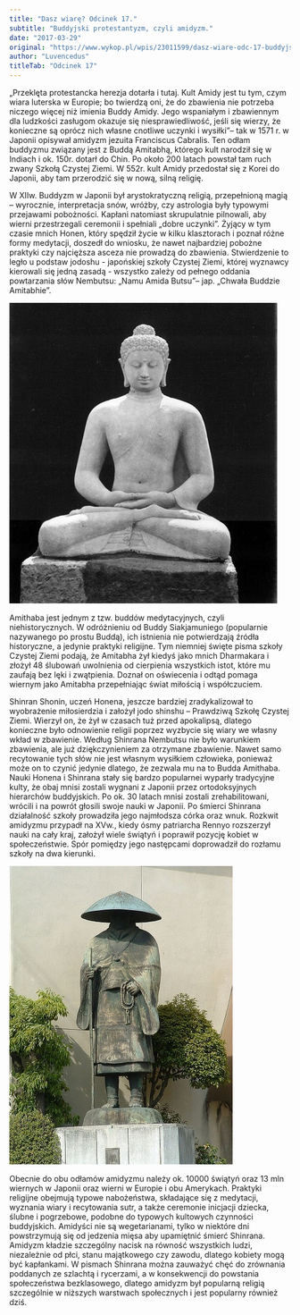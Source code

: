 ```yaml
---
title: "Dasz wiarę? Odcinek 17."
subtitle: "Buddyjski protestantyzm, czyli amidyzm."
date: "2017-03-29"
original: "https://www.wykop.pl/wpis/23011599/dasz-wiare-odc-17-buddyjski-protestantyzm-czyli-am/"
author: "Luvencedus"
titleTab: "Odcinek 17"
---
```


„Przeklęta protestancka herezja dotarła i tutaj. Kult Amidy jest tu tym, czym wiara luterska w Europie; bo twierdzą oni, że do zbawienia nie potrzeba niczego więcej niż imienia Buddy Amidy. Jego wspaniałym i zbawiennym dla ludzkości zasługom okazuje się niesprawiedliwość, jeśli się wierzy, że konieczne są oprócz nich własne cnotliwe uczynki i wysiłki”– tak w 1571 r. w Japonii opisywał amidyzm jezuita Franciscus Cabralis. Ten odłam buddyzmu związany jest z Buddą Amitabhą, którego kult narodził się w Indiach i ok. 150r. dotarł do Chin. Po około 200 latach powstał tam ruch zwany Szkołą Czystej Ziemi. W 552r. kult Amidy przedostał się z Korei do Japonii, aby tam przerodzić się w nową, silną religię.

W XIIw. Buddyzm w Japonii był arystokratyczną religią, przepełnioną magią – wyrocznie, interpretacja snów, wróżby, czy astrologia były typowymi przejawami pobożności. Kapłani natomiast skrupulatnie pilnowali, aby wierni przestrzegali ceremonii i spełniali „dobre uczynki”. Żyjący w tym czasie mnich Honen, który spędził życie w kilku klasztorach i poznał różne formy medytacji, doszedł do wniosku, że nawet najbardziej pobożne praktyki czy najcięższa asceza nie prowadzą do zbawienia. Stwierdzenie to legło u podstaw jodoshu - japońskiej szkoły Czystej Ziemi, której wyznawcy kierowali się jedną zasadą - wszystko zależy od pełnego oddania powtarzania słów Nembutsu: „Namu Amida Butsu”– jap. „Chwała Buddzie Amitabhie”.

!["Posąg przedstawiający buddę Amitabę"](../images/odc17/amithaba_buddha.jpg "Posąg przedstawiający buddę Amitabę.")

Amithaba jest jednym z tzw. buddów medytacyjnych, czyli niehistorycznych. W odróżnieniu od Buddy Siakjamuniego (popularnie nazywanego po prostu Buddą), ich istnienia nie potwierdzają źródła historyczne, a jedynie praktyki religijne. Tym niemniej święte pisma szkoły Czystej Ziemi podają, że Amitabha żył kiedyś jako mnich Dharmakara i złożył 48 ślubowań uwolnienia od cierpienia wszystkich istot, które mu zaufają bez lęki i zwątpienia. Doznał on oświecenia i odtąd pomaga wiernym jako Amitabha przepełniając świat miłością i współczuciem.

Shinran Shonin, uczeń Honena, jeszcze bardziej zradykalizował to wyobrażenie miłosierdzia i założył jodo shinshu – Prawdziwą Szkołę Czystej Ziemi. Wierzył on, że żył w czasach tuż przed apokalipsą, dlatego konieczne było odnowienie religii poprzez wyzbycie się wiary we własny wkład w zbawienie. Według Shinrana Nembutsu nie było warunkiem zbawienia, ale już dziękczynieniem za otrzymane zbawienie. Nawet samo recytowanie tych słów nie jest własnym wysiłkiem człowieka, ponieważ może on to czynić jedynie dlatego, że zezwala mu na to Budda Amithaba. Nauki Honena i Shinrana stały się bardzo popularnei wyparły tradycyjne kulty, że obaj mnisi zostali wygnani z Japonii przez ortodoksyjnych hierarchów buddyjskich. Po ok. 30 latach mnisi zostali zrehabilitowani, wrócili i na powrót głosili swoje nauki w Japonii. Po śmierci Shinrana działalność szkoły prowadziła jego najmłodsza córka oraz wnuk. Rozkwit amidyzmu przypadł na XVw., kiedy ósmy patriarcha Rennyo rozszerzył nauki na cały kraj, założył wiele świątyń i poprawił pozycję kobiet w społeczeństwie. Spór pomiędzy jego następcami doprowadził do rozłamu szkoły na dwa kierunki.

!["Posąg Shonina w Tokio"](../images/odc17/shinran_shonin.jpg "Posąg Shonina w Tokio.")

Obecnie do obu odłamów amidyzmu należy ok. 10000 świątyń oraz 13 mln wiernych w Japonii oraz wierni w Europie i obu Amerykach. Praktyki religijne obejmują typowe nabożeństwa, składające się z medytacji, wyznania wiary i recytowania sutr, a także ceremonie inicjacji dziecka, ślubne i pogrzebowe, podobne do typowych kultowych czynności buddyjskich. Amidyści nie są wegetarianami, tylko w niektóre dni powstrzymują się od jedzenia mięsa aby upamiętnić śmierć Shinrana. Amidyzm kładzie szczególny nacisk na równość wszystkich ludzi, niezależnie od płci, stanu majątkowego czy zawodu, dlatego kobiety mogą być kapłankami. W pismach Shinrana można zauważyć chęć do zrównania poddanych ze szlachtą i rycerzami, a w konsekwencji do powstania społeczeństwa bezklasowego, dlatego amidyzm był popularną religią szczególnie w niższych warstwach społecznych i jest popularny również dziś. 